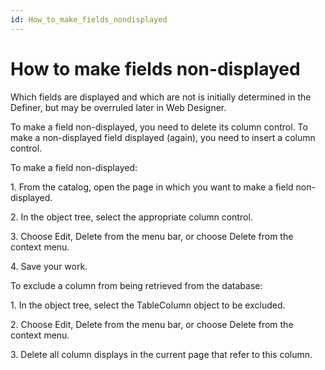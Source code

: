 ```yaml
---
id: How_to_make_fields_nondisplayed
---
```


# How to make fields non-displayed

Which fields are displayed and which are not is initially determined in the Definer, but may be overruled later in Web Designer.

To make a field non-displayed, you need to delete its column control. To make a non-displayed field displayed (again), you need to insert a column control.

To make a field non-displayed:

1. From the catalog, open the page in which you want to make a field non-displayed.

2. In the object tree, select the appropriate column control.

3. Choose Edit, Delete from the menu bar, or choose Delete from the context menu.

4. Save your work.

To exclude a column from being retrieved from the database:

1. In the object tree, select the TableColumn object to be excluded.

2. Choose Edit, Delete from the menu bar, or choose Delete from the context menu.

3. Delete all column displays in the current page that refer to this column.